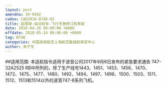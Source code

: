 ```yaml
---
layout: post
amendno: 39-9392
cadno: CAD2018-B748-01
title: 起落架-自动刹车-飞行手册修订和改装
date: 2018-04-26 00:00:00 +0800
effdate: 2018-05-14 00:00:00 +0800
tag: B748
categories: 中国民用航空上海航空器适航审定中心
author: 朱宁文
---
```


##适用范围:
本适航指令适用于波音公司2017年9月6日发布的紧急要求通告 747-32A2525 RB中所列的，除了生产线号1443、1451、1453、1456、1470、1472、1475、1477、1480、1492、1494、1497、1498、1500、1503、1511、1512、1513和1514以外的波音747-8系列飞机。

